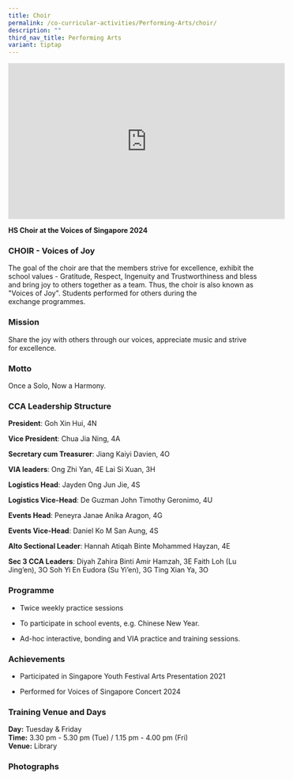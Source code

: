 ```yaml
---
title: Choir
permalink: /co-curricular-activities/Performing-Arts/choir/
description: ""
third_nav_title: Performing Arts
variant: tiptap
---
```

<div class="iframe-wrapper">
<iframe height="315" width="560" allowfullscreen="true" frameborder="0" src="https://www.youtube.com/embed/q14-iBrndKg"></iframe>
</div>
<p><strong>HS Choir at the Voices of Singapore 2024</strong>
</p>
<h3>CHOIR - Voices of Joy</h3>
<p>The goal of the choir are that the&nbsp;members strive for excellence,
exhibit&nbsp;the school values - Gratitude, Respect,&nbsp;Ingenuity and
Trustworthiness and&nbsp;bless and bring joy to others together&nbsp;as
a team. Thus, the choir is also&nbsp;known as "Voices of Joy". Students&nbsp;performed
for others during the exchange&nbsp;programmes.</p>
<h3>Mission</h3>
<p>Share the joy with others through our voices, appreciate music and strive
for excellence.</p>
<h3>Motto</h3>
<p>Once a Solo, Now a Harmony.</p>
<h3>CCA Leadership Structure</h3>
<p><strong>President</strong>: Goh Xin Hui, 4N</p>
<p><strong>Vice President</strong>: Chua Jia Ning, 4A</p>
<p><strong>Secretary cum Treasurer</strong>: Jiang Kaiyi Davien, 4O</p>
<p><strong>VIA leaders</strong>: Ong Zhi Yan, 4E Lai Si Xuan, 3H</p>
<p><strong>Logistics Head</strong>: Jayden Ong Jun Jie, 4S</p>
<p><strong>Logistics Vice-Head</strong>: De Guzman John Timothy Geronimo,
4U</p>
<p><strong>Events Head</strong>: Peneyra Janae Anika Aragon, 4G</p>
<p><strong>Events Vice-Head</strong>: Daniel Ko M San Aung, 4S</p>
<p><strong>Alto Sectional Leader</strong>: Hannah Atiqah Binte Mohammed Hayzan,
4E</p>
<p><strong>Sec 3 CCA Leaders</strong>: Diyah Zahira Binti Amir Hamzah, 3E
Faith Loh (Lu Jing’en), 3O Soh Yi En Eudora (Su Yi’en), 3G Ting Xian Ya,
3O</p>
<h3>Programme</h3>
<ul data-tight="true" class="tight">
<li>
<p>Twice weekly practice sessions</p>
</li>
<li>
<p>To participate in school events, e.g. Chinese New Year.</p>
</li>
<li>
<p>Ad-hoc interactive, bonding and VIA practice and training sessions.</p>
</li>
</ul>
<h3>Achievements</h3>
<ul data-tight="true" class="tight">
<li>
<p>Participated in Singapore Youth Festival Arts Presentation 2021</p>
</li>
<li>
<p>Performed for Voices of Singapore Concert 2024</p>
</li>
</ul>
<h3>Training Venue and Days</h3>
<p><strong>Day:</strong>&nbsp;Tuesday &amp; Friday
<br><strong>Time:</strong>&nbsp;3.30 pm - 5.30 pm (Tue) / 1.15 pm - 4.00 pm
(Fri)
<br><strong>Venue:</strong>&nbsp;Library</p>
<h3>Photographs</h3>
<p></p>
<p></p>